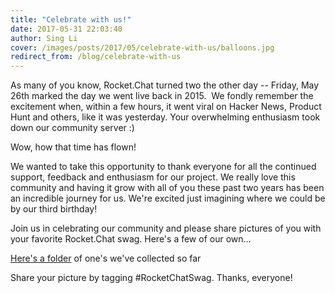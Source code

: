 ```yaml
---
title: "Celebrate with us!"
date: 2017-05-31 22:03:40
author: Sing Li
cover: /images/posts/2017/05/celebrate-with-us/balloons.jpg
redirect_from: /blog/celebrate-with-us
---
```


As many of you know, Rocket.Chat turned two the other day -- Friday, May 26th marked the day we went live back in 2015\.  We fondly remember the excitement when, within a few hours, it went viral on Hacker News, Product Hunt and others, like it was yesterday. Your overwhelming enthusiasm took down our community server :)

Wow, how that time has flown! 

We wanted to take this opportunity to thank everyone for all the continued support, feedback and enthusiasm for our project. We really love this community and having it grow with all of you these past two years has been an incredible journey for us. We're excited just imagining where we could be by our third birthday! 

Join us in celebrating our community and please share pictures of you with your favorite Rocket.Chat swag. Here's a few of our own... 

[Here's a folder](https://drive.google.com/drive/folders/0ByJ455SMftOBWTIwa1NHWG1vVXM?usp=sharing) of one's we've collected so far

Share your picture by tagging #RocketChatSwag. Thanks, everyone!
